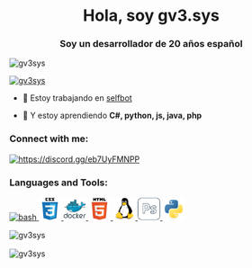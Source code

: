 <h1 align="center">Hola, soy gv3.sys</h1>
<h3 align="center">Soy un desarrollador de 20 años español</h3>

<p align="left"> <img src="https://komarev.com/ghpvc/?username=gv3sys&label=Profile%20views&color=0e75b6&style=flat" alt="gv3sys" /> </p>

<p align="left"> <a href="https://github.com/ryo-ma/github-profile-trophy"><img src="https://github-profile-trophy.vercel.app/?username=gv3sys" alt="gv3sys" /></a> </p>

- 🔭 Estoy trabajando en [selfbot](https://github.com/gv3sys/Selfbot)

- 🌱 Y estoy aprendiendo **C#, python, js, java, php**

<h3 align="left">Connect with me:</h3>
<p align="left">
<a href="https://discord.gg/https://discord.gg/eb7UyFMNPP" target="blank"><img align="center" src="https://raw.githubusercontent.com/rahuldkjain/github-profile-readme-generator/master/src/images/icons/Social/discord.svg" alt="https://discord.gg/eb7UyFMNPP" height="30" width="40" /></a>
</p>

<h3 align="left">Languages and Tools:</h3>
<p align="left"> <a href="https://www.gnu.org/software/bash/" target="_blank" rel="noreferrer"> <img src="https://www.vectorlogo.zone/logos/gnu_bash/gnu_bash-icon.svg" alt="bash" width="40" height="40"/> </a> <a href="https://www.w3schools.com/css/" target="_blank" rel="noreferrer"> <img src="https://raw.githubusercontent.com/devicons/devicon/master/icons/css3/css3-original-wordmark.svg" alt="css3" width="40" height="40"/> </a> <a href="https://www.docker.com/" target="_blank" rel="noreferrer"> <img src="https://raw.githubusercontent.com/devicons/devicon/master/icons/docker/docker-original-wordmark.svg" alt="docker" width="40" height="40"/> </a> <a href="https://www.w3.org/html/" target="_blank" rel="noreferrer"> <img src="https://raw.githubusercontent.com/devicons/devicon/master/icons/html5/html5-original-wordmark.svg" alt="html5" width="40" height="40"/> </a> <a href="https://www.linux.org/" target="_blank" rel="noreferrer"> <img src="https://raw.githubusercontent.com/devicons/devicon/master/icons/linux/linux-original.svg" alt="linux" width="40" height="40"/> </a> <a href="https://www.photoshop.com/en" target="_blank" rel="noreferrer"> <img src="https://raw.githubusercontent.com/devicons/devicon/master/icons/photoshop/photoshop-line.svg" alt="photoshop" width="40" height="40"/> </a> <a href="https://www.python.org" target="_blank" rel="noreferrer"> <img src="https://raw.githubusercontent.com/devicons/devicon/master/icons/python/python-original.svg" alt="python" width="40" height="40"/> </a> </p>

<p><img align="center" src="https://github-readme-stats.vercel.app/api/top-langs?username=gv3sys&show_icons=true&locale=en&layout=compact" alt="gv3sys" /></p>

<p><img align="center" src="https://github-readme-streak-stats.herokuapp.com/?user=gv3sys&" alt="gv3sys" /></p>

